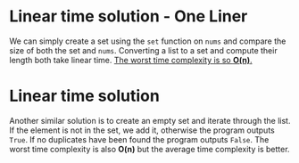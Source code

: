 # Linear time solution - One Liner

We can simply create a set using the `set` function on `nums` and compare the size of both the set and `nums`. Converting a list to a set and compute their length both take linear time. <u>The worst time complexity is so **O(n)**.</u>

# Linear time solution 

Another similar solution is to create an empty set and iterate through the list. If the element is not in the set, we add it, otherwise the program outputs `True`. If no duplicates have been found the program outputs `False`. The worst time complexity is also **O(n)** but the average time complexity is better.
